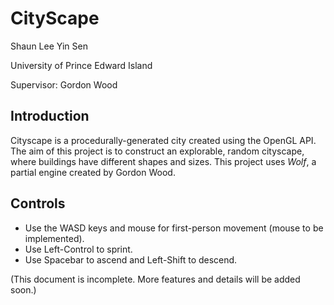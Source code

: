 # CityScape
Shaun Lee Yin Sen

University of Prince Edward Island

Supervisor: Gordon Wood

## Introduction
Cityscape is a procedurally-generated city created using the OpenGL API. The aim of this project is to construct
an explorable, random cityscape, where buildings have different shapes and sizes. This project uses *Wolf*, a partial
engine created by Gordon Wood.

## Controls
- Use the WASD keys and mouse for first-person movement (mouse to be implemented).
- Use Left-Control to sprint.
- Use Spacebar to ascend and Left-Shift to descend.

(This document is incomplete. More features and details will be added soon.)
